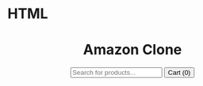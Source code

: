 # HTML 
<!DOCTYPE html>
<html lang="en">
<head>
  <meta charset="UTF-8" />
  <meta name="viewport" content="width=device-width, initial-scale=1.0" />
  <title>Amazon Clone</title>
  <link rel="stylesheet" href="style.css" />
</head>
<body>
  <header>
    <h1>Amazon Clone</h1>
    <input type="text" id="search" placeholder="Search for products..." />
    <button>Cart (<span id="cart-count">0</span>)</button>
  </header>

  <main id="products-container">
    <!-- Products will be injected by JS -->
  </main>

  <script src="script.js"></script>
</body>
</html>
